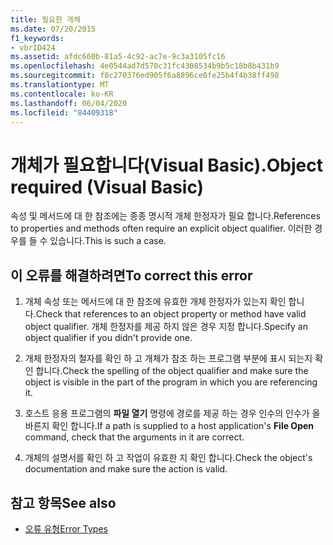 ```yaml
---
title: 필요한 개체
ms.date: 07/20/2015
f1_keywords:
- vbrID424
ms.assetid: afdc660b-81a5-4c92-ac7e-9c3a3105fc16
ms.openlocfilehash: 4e0544ad7d570c31fc4308534b9b5c18b8b431b9
ms.sourcegitcommit: f8c270376ed905f6a8896ce0fe25b4f4b38ff498
ms.translationtype: MT
ms.contentlocale: ko-KR
ms.lasthandoff: 06/04/2020
ms.locfileid: "84409318"
---
```

# <a name="object-required-visual-basic"></a><span data-ttu-id="6ae5c-102">개체가 필요합니다(Visual Basic).</span><span class="sxs-lookup"><span data-stu-id="6ae5c-102">Object required (Visual Basic)</span></span>
<span data-ttu-id="6ae5c-103">속성 및 메서드에 대 한 참조에는 종종 명시적 개체 한정자가 필요 합니다.</span><span class="sxs-lookup"><span data-stu-id="6ae5c-103">References to properties and methods often require an explicit object qualifier.</span></span> <span data-ttu-id="6ae5c-104">이러한 경우를 들 수 있습니다.</span><span class="sxs-lookup"><span data-stu-id="6ae5c-104">This is such a case.</span></span>  
  
## <a name="to-correct-this-error"></a><span data-ttu-id="6ae5c-105">이 오류를 해결하려면</span><span class="sxs-lookup"><span data-stu-id="6ae5c-105">To correct this error</span></span>  
  
1. <span data-ttu-id="6ae5c-106">개체 속성 또는 메서드에 대 한 참조에 유효한 개체 한정자가 있는지 확인 합니다.</span><span class="sxs-lookup"><span data-stu-id="6ae5c-106">Check that references to an object property or method have valid object qualifier.</span></span> <span data-ttu-id="6ae5c-107">개체 한정자를 제공 하지 않은 경우 지정 합니다.</span><span class="sxs-lookup"><span data-stu-id="6ae5c-107">Specify an object qualifier if you didn't provide one.</span></span>  
  
2. <span data-ttu-id="6ae5c-108">개체 한정자의 철자를 확인 하 고 개체가 참조 하는 프로그램 부분에 표시 되는지 확인 합니다.</span><span class="sxs-lookup"><span data-stu-id="6ae5c-108">Check the spelling of the object qualifier and make sure the object is visible in the part of the program in which you are referencing it.</span></span>  
  
3. <span data-ttu-id="6ae5c-109">호스트 응용 프로그램의 **파일 열기** 명령에 경로를 제공 하는 경우 인수의 인수가 올바른지 확인 합니다.</span><span class="sxs-lookup"><span data-stu-id="6ae5c-109">If a path is supplied to a host application's **File Open** command, check that the arguments in it are correct.</span></span>  
  
4. <span data-ttu-id="6ae5c-110">개체의 설명서를 확인 하 고 작업이 유효한 지 확인 합니다.</span><span class="sxs-lookup"><span data-stu-id="6ae5c-110">Check the object's documentation and make sure the action is valid.</span></span>  
  
## <a name="see-also"></a><span data-ttu-id="6ae5c-111">참고 항목</span><span class="sxs-lookup"><span data-stu-id="6ae5c-111">See also</span></span>

- [<span data-ttu-id="6ae5c-112">오류 유형</span><span class="sxs-lookup"><span data-stu-id="6ae5c-112">Error Types</span></span>](../../programming-guide/language-features/error-types.md)
